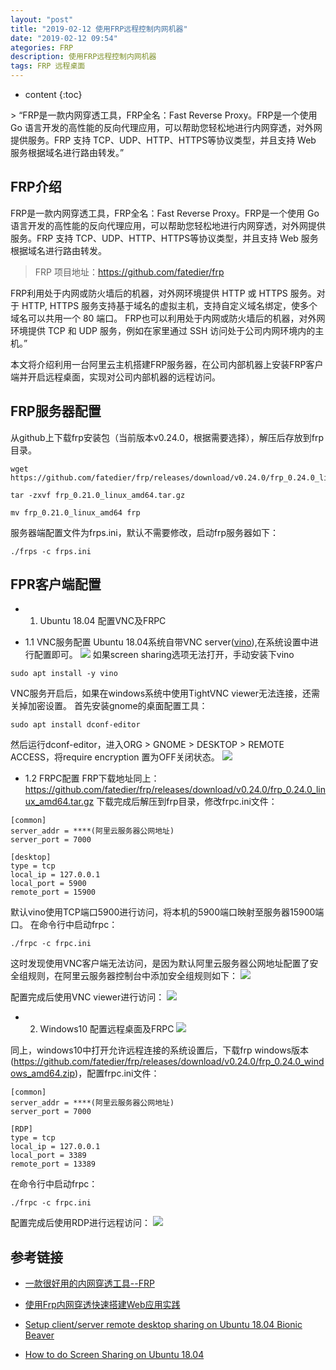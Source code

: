 ```yaml
---
layout: "post"
title: "2019-02-12 使用FRP远程控制内网机器"
date: "2019-02-12 09:54"
ategories: FRP
description: 使用FRP远程控制内网机器
tags: FRP 远程桌面
---
```



* content
{:toc}

<div class="postImg" style="background-image:url(http://carforeasy.cn/2019-f82b3e1a.png)" ></div>
> “FRP是一款内网穿透工具，FRP全名：Fast Reverse Proxy。FRP是一个使用 Go 语言开发的高性能的反向代理应用，可以帮助您轻松地进行内网穿透，对外网提供服务。FRP 支持 TCP、UDP、HTTP、HTTPS等协议类型，并且支持 Web 服务根据域名进行路由转发。”


## FRP介绍
FRP是一款内网穿透工具，FRP全名：Fast Reverse Proxy。FRP是一个使用 Go 语言开发的高性能的反向代理应用，可以帮助您轻松地进行内网穿透，对外网提供服务。FRP 支持 TCP、UDP、HTTP、HTTPS等协议类型，并且支持 Web 服务根据域名进行路由转发。

>FRP 项目地址：https://github.com/fatedier/frp

FRP利用处于内网或防火墙后的机器，对外网环境提供 HTTP 或 HTTPS 服务。对于 HTTP, HTTPS 服务支持基于域名的虚拟主机，支持自定义域名绑定，使多个域名可以共用一个 80 端口。
FRP也可以利用处于内网或防火墙后的机器，对外网环境提供 TCP 和 UDP 服务，例如在家里通过 SSH 访问处于公司内网环境内的主机。”

本文将介绍利用一台阿里云主机搭建FRP服务器，在公司内部机器上安装FRP客户端并开启远程桌面，实现对公司内部机器的远程访问。

## FRP服务器配置
从github上下载frp安装包（当前版本v0.24.0，根据需要选择），解压后存放到frp目录。
```shell
wget https://github.com/fatedier/frp/releases/download/v0.24.0/frp_0.24.0_linux_amd64.tar.gz

tar -zxvf frp_0.21.0_linux_amd64.tar.gz

mv frp_0.21.0_linux_amd64 frp
```
服务器端配置文件为frps.ini，默认不需要修改，启动frp服务器如下：

```shell
./frps -c frps.ini
```
## FPR客户端配置
+ 1. Ubuntu 18.04 配置VNC及FRPC
* 1.1 VNC服务配置
Ubuntu 18.04系统自带VNC server([vino](https://github.com/GNOME/vino)),在系统设置中进行配置即可。
![](http://carforeasy.cn/2019-8ca54017.png)
如果screen sharing选项无法打开，手动安装下vino
```
sudo apt install -y vino
```
VNC服务开启后，如果在windows系统中使用TightVNC viewer无法连接，还需关掉加密设置。
首先安装gnome的桌面配置工具：
```
sudo apt install dconf-editor
```
然后运行dconf-editor，进入ORG > GNOME > DESKTOP > REMOTE ACCESS，将require encryption 置为OFF关闭状态。
![](http://carforeasy.cn/2019-830cef41.png)
* 1.2 FRPC配置
FRP下载地址同上：
https://github.com/fatedier/frp/releases/download/v0.24.0/frp_0.24.0_linux_amd64.tar.gz
下载完成后解压到frp目录，修改frpc.ini文件：
```
[common]
server_addr = ****(阿里云服务器公网地址)
server_port = 7000

[desktop]
type = tcp
local_ip = 127.0.0.1
local_port = 5900
remote_port = 15900
```
默认vino使用TCP端口5900进行访问，将本机的5900端口映射至服务器15900端口。
在命令行中启动frpc：
```shell
./frpc -c frpc.ini
```
这时发现使用VNC客户端无法访问，是因为默认阿里云服务器公网地址配置了安全组规则，在阿里云服务器控制台中添加安全组规则如下：
![](http://carforeasy.cn/2019-64f91523.png)

配置完成后使用VNC viewer进行访问：
![](http://carforeasy.cn/2019-99392fd7.png)
+ 2. Windows10 配置远程桌面及FRPC
![](http://carforeasy.cn/2019-cc62e4ef.png)

同上，windows10中打开允许远程连接的系统设置后，下载frp windows版本(https://github.com/fatedier/frp/releases/download/v0.24.0/frp_0.24.0_windows_amd64.zip)，配置frpc.ini文件：
```
[common]
server_addr = ****(阿里云服务器公网地址)
server_port = 7000

[RDP]
type = tcp
local_ip = 127.0.0.1
local_port = 3389
remote_port = 13389
```
在命令行中启动frpc：
```shell
./frpc -c frpc.ini
```
配置完成后使用RDP进行远程访问：
![](http://carforeasy.cn/2019-7067c54e.png)
## 参考链接
* [一款很好用的内网穿透工具--FRP](https://www.jianshu.com/p/00c79df1aaf0)

* [使用Frp内网穿透快速搭建Web应用实践](https://yq.aliyun.com/articles/630646)

* [Setup client/server remote desktop sharing on Ubuntu 18.04 Bionic Beaver](https://linuxconfig.org/ubuntu-remote-desktop-18-04-bionic-beaver-linux)

* [How to do Screen Sharing on Ubuntu 18.04](https://www.hagensieker.com/wordpress/2018/04/27/how-to-do-screen-sharing-on-ubuntu-18-04/)
